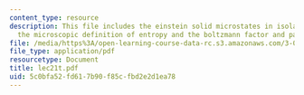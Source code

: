 ```yaml
---
content_type: resource
description: This file includes the einstein solid microstates in isolated systems,
  the microscopic definition of entropy and the boltzmann factor and partition function.
file: /media/https%3A/open-learning-course-data-rc.s3.amazonaws.com/3-012-fundamentals-of-materials-science-fall-2005/5c0bfa52fd617b90f85cfbd2e2d1ea78_lec21t.pdf
file_type: application/pdf
resourcetype: Document
title: lec21t.pdf
uid: 5c0bfa52-fd61-7b90-f85c-fbd2e2d1ea78
---
```


